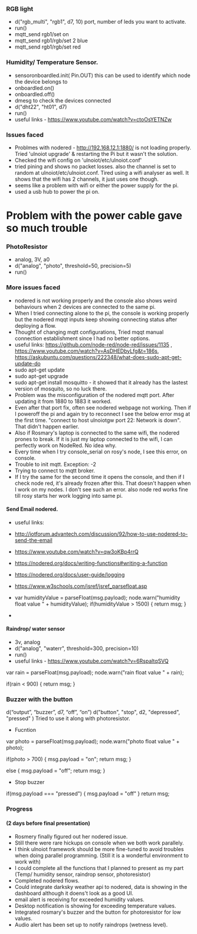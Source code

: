 
### RGB light 
* d("rgb_multi", "rgb1", d7, 10) port, number of leds you want to activate.
* run()
* mqtt_send rgb1/set on 
* mqtt_send rgb1/rgb/set 2 blue
* mqtt_send rgb1/rgb/set red 


### Humidity/ Temperature Sensor. 
* sensoronboardled.init( Pin.OUT) this can be used to identify which node the device belongs to
* onboardled.on()
* onboardled.off()
* dmesg to check the devices connected
* d("dht22", "ht01", d7)
* run()
* useful links - https://www.youtube.com/watch?v=ctoOsYETNZw

### Issues faced
* Problmes with nodered - http://192.168.12.1:1880/ is not loading properly. Tried 'ulnoiot upgrade' & restarting the Pi but it wasn't the solution. 
* Checked the wifi config on 'ulnoiot/etc/ulnoiot.conf' 
* tried pining and shows no packet losses. also the channel is set to random at ulnoiot/etc/ulnoiot.conf. Tired using a wifi analyser as well. It shows that the wifi has 2 channels, it just uses one though.
* seems like a problem with wifi or either the power supply for the pi.
* used a usb hub to power the pi on. 

# Problem with the power cable gave so much trouble 

### PhotoResistor
* analog, 3V, a0
* d("analog", "photo", threshold=50, precision=5)
* run()


### More issues faced
* nodered is not working properly and the console also shows weird behaviours when 2 devices are connected to the same pi.
* When I tried connecting alone to the pi, the console is working properly but the nodered mqqt inputs keep showing connecting status after deploying a flow.
* Thought of changing mqtt configurations, Tried mqqt manual connection establishment since I had no better options.
* useful links: https://github.com/node-red/node-red/issues/1135 , https://www.youtube.com/watch?v=AsDHEDbyLfg&t=186s, https://askubuntu.com/questions/222348/what-does-sudo-apt-get-update-do
* sudo apt-get update
* sudo apt-get upgrade
* sudo apt-get install mosquitto - it showed that it already has the lastest version of mosquito, so no luck there.
* Problem was the misconfiguration of the nodered mqtt port. After updating it from 1880 to 1883 it worked. 
* Even after that port fix, often see nodered webpage not working. Then if I poweroff the pi and again try to reconnect I see the below error msg at the first time. "connect to host ulnoiotgw port 22: Network is down". That didn't happen earlier.  
* Also if Rosmary's laptop is connected to the same wifi, the nodered prones to break. If it is just my laptop connected to the wifi, I can perfectly work on NodeRed. No idea why. 
* Every time when I try console_serial on rosy's node, I see this error, on console. 	
* Trouble to init mqtt. Exception: -2
* Trying to connect to mqtt broker. 	
* If I try the same for the second time it opens the console, and then if I check node red, it's already frozen after this. That doesn't happen when I work on my nodes. I don't see such an error. also node red works fine till rosy starts her work logging into same pi. 


#### Send Email nodered.

* useful links: 
* http://iotforum.advantech.com/discussion/92/how-to-use-nodered-to-send-the-email
* https://www.youtube.com/watch?v=qw3oKBp4rrQ
* https://nodered.org/docs/writing-functions#writing-a-function
* https://nodered.org/docs/user-guide/logging
* https://www.w3schools.com/jsref/jsref_parsefloat.asp

* var humidityValue = parseFloat(msg.payload);
node.warn("humidity float value " + humidityValue);
if(humidityValue > 1500)
{
    return msg;
}

* 


#### Raindrop/ water sensor
* 3v, analog
* d("analog", "waterr", threshold=300, precision=10)
* run()
* useful links - https://www.youtube.com/watch?v=6RspaltqSVQ

var rain = parseFloat(msg.payload);
node.warn("rain float value " + rain); 

if(rain < 900)
    { 
    return msg;
    }


### Buzzer with the button 
d(“output”, “buzzer”, d7, “off”, “on”)
d("button", "stop", d2, "depressed", "pressed" )
Tried to use it along with photoresistor.

* Fucntion

var photo = parseFloat(msg.payload);
node.warn("photo float value " + photo); 

if(photo > 700)
    { 
    msg.payload = "on";
    return msg;
    }
    
else
    { 
    msg.payload = "off";
    return msg;
    }
    
* Stop buzzer

if(msg.payload === "pressed")
{
    msg.payload = "off"
}
return msg;
    
### Progress 

#### (2 days before final presentation)

* Rosmery finally figured out her nodered issue. 
* Still there were rare hickups on console when we both work parallely. 
* I think ulnoiot framework should be more fine-tuned to avoid troubles when doing parallel programming. (Still it is a wonderful environment to work with) 
* I could complete all the functions that I planned to present as my part (Temp/ humidity sensor, raindrop sensor, photoresistor)
* Completed nodered flows. 
* Could integrate darksky weather api to nodered, data is showing in the dashboard although it doens't look as a good UI.
* email alert is receiving for exceeded humidity values.
* Desktop notification is showing for exceeding temperature values.
* Integrated rosmary's buzzer and the button for photoresistor for low values.
* Audio alert has been set up to notify raindrops (wetness level).



